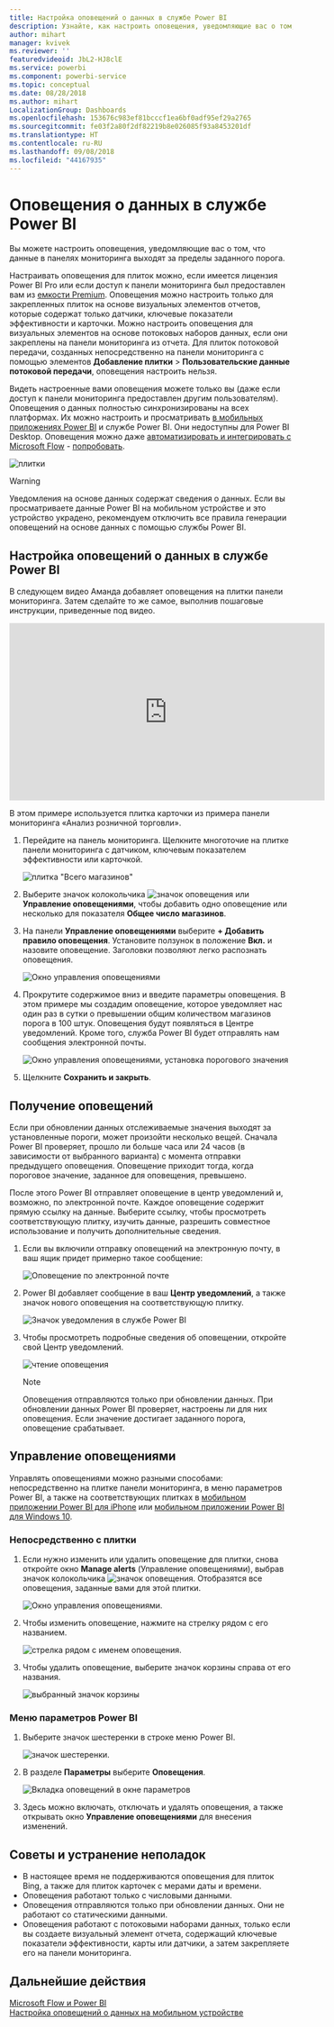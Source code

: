 ```yaml
---
title: Настройка оповещений о данных в службе Power BI
description: Узнайте, как настроить оповещения, уведомляющие вас о том, что данные в панелях мониторинга выходят за пределы заданного порога, в службе Microsoft Power BI.
author: mihart
manager: kvivek
ms.reviewer: ''
featuredvideoid: JbL2-HJ8clE
ms.service: powerbi
ms.component: powerbi-service
ms.topic: conceptual
ms.date: 08/28/2018
ms.author: mihart
LocalizationGroup: Dashboards
ms.openlocfilehash: 153676c983ef81bcccf1ea6bf0adf95ef29a2765
ms.sourcegitcommit: fe03f2a80f2df82219b8e026085f93a8453201df
ms.translationtype: HT
ms.contentlocale: ru-RU
ms.lasthandoff: 09/08/2018
ms.locfileid: "44167935"
---
```

# <a name="data-alerts-in-power-bi-service"></a>Оповещения о данных в службе Power BI
Вы можете настроить оповещения, уведомляющие вас о том, что данные в панелях мониторинга выходят за пределы заданного порога. 

Настраивать оповещения для плиток можно, если имеется лицензия Power BI Pro или если доступ к панели мониторинга был предоставлен вам из [емкости Premium](service-premium.md). Оповещения можно настроить только для закрепленных плиток на основе визуальных элементов отчетов, которые содержат только датчики, ключевые показатели эффективности и карточки. Можно настроить оповещения для визуальных элементов на основе потоковых наборов данных, если они закреплены на панели мониторинга из отчета. Для плиток потоковой передачи, созданных непосредственно на панели мониторинга с помощью элементов **Добавление плитки** > **Пользовательские данные потоковой передачи**, оповещения настроить нельзя. 

Видеть настроенные вами оповещения можете только вы (даже если доступ к панели мониторинга предоставлен другим пользователям). Оповещения о данных полностью синхронизированы на всех платформах. Их можно настроить и просматривать [в мобильных приложениях Power BI](mobile-set-data-alerts-in-the-mobile-apps.md) и службе Power BI. Они недоступны для Power BI Desktop. Оповещения можно даже [автоматизировать и интегрировать с Microsoft Flow](https://flow.microsoft.com) - [попробовать](service-flow-integration.md).

![плитки](media/service-set-data-alerts/powerbi-alert-types-new.png)

> [!WARNING]
> Уведомления на основе данных содержат сведения о данных. Если вы просматриваете данные Power BI на мобильном устройстве и это устройство украдено, рекомендуем отключить все правила генерации оповещений на основе данных с помощью службы Power BI.
> 
> 

## <a name="set-data-alerts-in-power-bi-service"></a>Настройка оповещений о данных в службе Power BI
В следующем видео Аманда добавляет оповещения на плитки панели мониторинга. Затем сделайте то же самое, выполнив пошаговые инструкции, приведенные под видео.

<iframe width="560" height="315" src="https://www.youtube.com/embed/JbL2-HJ8clE" frameborder="0" allowfullscreen></iframe>

В этом примере используется плитка карточки из примера панели мониторинга «Анализ розничной торговли».

1. Перейдите на панель мониторинга. Щелкните многоточие на плитке панели мониторинга с датчиком, ключевым показателем эффективности или карточкой.
   
   ![плитка "Всего магазинов"](media/service-set-data-alerts/powerbi-card.png)
2. Выберите значок колокольчика ![значок оповещения](media/service-set-data-alerts/power-bi-bell-icon.png) или **Управление оповещениями**, чтобы добавить одно оповещение или несколько для показателя **Общее число магазинов**.
   
1. На панели **Управление оповещениями** выберите **+ Добавить правило оповещения**.  Установите ползунок в положение **Вкл.** и назовите оповещение. Заголовки позволяют легко распознать оповещения.
   
   ![Окно управления оповещениями](media/service-set-data-alerts/powerbi-alert-title.png)
4. Прокрутите содержимое вниз и введите параметры оповещения.  В этом примере мы создадим оповещение, которое уведомляет нас один раз в сутки о превышении общим количеством магазинов порога в 100 штук. Оповещения будут появляться в Центре уведомлений. Кроме того, служба Power BI будет отправлять нам сообщения электронной почты.
   
   ![Окно управления оповещениями, установка порогового значения](media/service-set-data-alerts/power-bi-set-alert-details.png)
5. Щелкните **Сохранить и закрыть**.

## <a name="receiving-alerts"></a>Получение оповещений
Если при обновлении данных отслеживаемые значения выходят за установленные пороги, может произойти несколько вещей. Сначала Power BI проверяет, прошло ли больше часа или 24 часов (в зависимости от выбранного варианта) с момента отправки предыдущего оповещения. Оповещение приходит тогда, когда пороговое значение, заданное для оповещения, превышено.

После этого Power BI отправляет оповещение в центр уведомлений и, возможно, по электронной почте. Каждое оповещение содержит прямую ссылку на данные. Выберите ссылку, чтобы просмотреть соответствующую плитку, изучить данные, разрешить совместное использование и получить дополнительные сведения.  

1. Если вы включили отправку оповещений на электронную почту, в ваш ящик придет примерно такое сообщение:
   
   ![Оповещение по электронной почте](media/service-set-data-alerts/powerbi-alerts-email.png)
2. Power BI добавляет сообщение в ваш **Центр уведомлений**, а также значок нового оповещения на соответствующую плитку.
   
   ![Значок уведомления в службе Power BI](media/service-set-data-alerts/powerbi-alert-notifications.png)
3. Чтобы просмотреть подробные сведения об оповещении, откройте свой Центр уведомлений.
   
    ![чтение оповещения](media/service-set-data-alerts/powerbi-alert-notfication.png)
   
   > [!NOTE]
   > Оповещения отправляются только при обновлении данных. При обновлении данных Power BI проверяет, настроены ли для них оповещения. Если значение достигает заданного порога, оповещение срабатывает.
   > 
   > 

## <a name="managing-alerts"></a>Управление оповещениями
Управлять оповещениями можно разными способами: непосредственно на плитке панели мониторинга, в меню параметров Power BI, а также на соответствующих плитках в [мобильном приложении Power BI для iPhone](mobile-set-data-alerts-in-the-mobile-apps.md) или [мобильном приложении Power BI для Windows 10](mobile-set-data-alerts-in-the-mobile-apps.md).

### <a name="from-the-tile-itself"></a>Непосредственно с плитки
1. Если нужно изменить или удалить оповещение для плитки, снова откройте окно **Manage alerts** (Управление оповещениями), выбрав значок колокольчика ![значок оповещения](media/service-set-data-alerts/power-bi-bell-icon.png). Отобразятся все оповещения, заданные вами для этой плитки.
   
    ![Окно управления оповещениями](media/service-set-data-alerts/powerbi-see-alerts.png).
2. Чтобы изменить оповещение, нажмите на стрелку рядом с его названием.
   
    ![стрелка рядом с именем оповещения](media/service-set-data-alerts/powerbi-see-alerts-arrow.png).
3. Чтобы удалить оповещение, выберите значок корзины справа от его названия.
   
      ![выбранный значок корзины](media/service-set-data-alerts/powerbi-see-alerts-delete.png)

### <a name="from-the-power-bi-settings-menu"></a>Меню параметров Power BI
1. Выберите значок шестеренки в строке меню Power BI.
   
    ![значок шестеренки](media/service-set-data-alerts/powerbi-gear-icon.png).
2. В разделе **Параметры** выберите **Оповещения**.
   
    ![Вкладка оповещений в окне параметров](media/service-set-data-alerts/powerbi-alert-settings.png)
3. Здесь можно включать, отключать и удалять оповещения, а также открывать окно **Управление оповещениями** для внесения изменений.

## <a name="tips-and-troubleshooting"></a>Советы и устранение неполадок
* В настоящее время не поддерживаются оповещения для плиток Bing, а также для плиток карточек с мерами даты и времени.
* Оповещения работают только с числовыми данными.
* Оповещения отправляются только при обновлении данных. Они не работают со статическими данными.
* Оповещения работают с потоковыми наборами данных, только если вы создаете визуальный элемент отчета, содержащий ключевые показатели эффективности, карты или датчики, а затем закрепляете его на панели мониторинга.

## <a name="next-steps"></a>Дальнейшие действия
[Microsoft Flow и Power BI](service-flow-integration.md)    
[Настройка оповещений о данных на мобильном устройстве](mobile-set-data-alerts-in-the-mobile-apps.md)    

